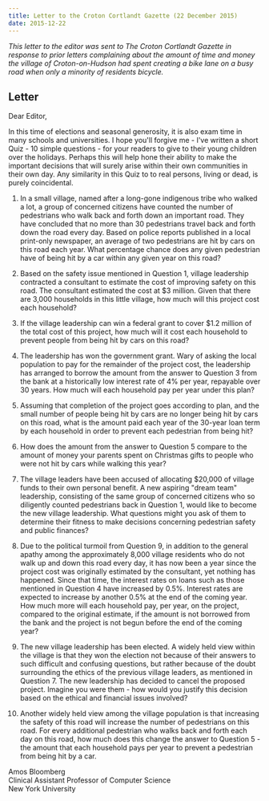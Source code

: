 ```yaml
---
title: Letter to the Croton Cortlandt Gazette (22 December 2015)
date: 2015-12-22
---
```


_This letter to the editor was sent to The Croton Cortlandt Gazette in response to prior letters complaining about the amount of time and money the village of Croton-on-Hudson had spent creating a bike lane on a busy road when only a minority of residents bicycle._

## Letter

Dear Editor,

In this time of elections and seasonal generosity, it is also exam time in many schools and universities. I hope you'll forgive me - I've written a short Quiz - 10 simple questions - for your readers to give to their young children over the holidays. Perhaps this will help hone their ability to make the important decisions that will surely arise within their own communities in their own day. Any similarity in this Quiz to to real persons, living or dead, is purely coincidental.

1. In a small village, named after a long-gone indigenous tribe who walked a lot, a group of concerned citizens have counted the number of pedestrians who walk back and forth down an important road. They have concluded that no more than 30 pedestrians travel back and forth down the road every day. Based on police reports published in a local print-only newspaper, an average of two pedestrians are hit by cars on this road each year. What percentage chance does any given pedestrian have of being hit by a car within any given year on this road?

2. Based on the safety issue mentioned in Question 1, village leadership contracted a consultant to estimate the cost of improving safety on this road. The consultant estimated the cost at $3 million. Given that there are 3,000 households in this little village, how much will this project cost each household?

3. If the village leadership can win a federal grant to cover $1.2 million of the total cost of this project, how much will it cost each household to prevent people from being hit by cars on this road?

4. The leadership has won the government grant. Wary of asking the local population to pay for the remainder of the project cost, the leadership has arranged to borrow the amount from the answer to Question 3 from the bank at a historically low interest rate of 4% per year, repayable over 30 years. How much will each household pay per year under this plan?

5. Assuming that completion of the project goes according to plan, and the small number of people being hit by cars are no longer being hit by cars on this road, what is the amount paid each year of the 30-year loan term by each household in order to prevent each pedestrian from being hit?

6. How does the amount from the answer to Question 5 compare to the amount of money your parents spent on Christmas gifts to people who were not hit by cars while walking this year?

7. The village leaders have been accused of allocating $20,000 of village funds to their own personal benefit. A new aspiring "dream team" leadership, consisting of the same group of concerned citizens who so diligently counted pedestrians back in Question 1, would like to become the new village leadership. What questions might you ask of them to determine their fitness to make decisions concerning pedestrian safety and public finances?

8. Due to the political turmoil from Question 9, in addition to the general apathy among the approximately 8,000 village residents who do not walk up and down this road every day, it has now been a year since the project cost was originally estimated by the consultant, yet nothing has happened. Since that time, the interest rates on loans such as those mentioned in Question 4 have increased by 0.5%. Interest rates are expected to increase by another 0.5% at the end of the coming year. How much more will each household pay, per year, on the project, compared to the original estimate, if the amount is not borrowed from the bank and the project is not begun before the end of the coming year?

9. The new village leadership has been elected. A widely held view within the village is that they won the election not because of their answers to such difficult and confusing questions, but rather because of the doubt surrounding the ethics of the previous village leaders, as mentioned in Question 7. The new leadership has decided to cancel the proposed project. Imagine you were them - how would you justify this decision based on the ethical and financial issues involved?

10. Another widely held view among the village population is that increasing the safety of this road will increase the number of pedestrians on this road. For every additional pedestrian who walks back and forth each day on this road, how much does this change the answer to Question 5 - the amount that each household pays per year to prevent a pedestrian from being hit by a car.

Amos Bloomberg<br />
Clinical Assistant Professor of Computer Science<br />
New York University

